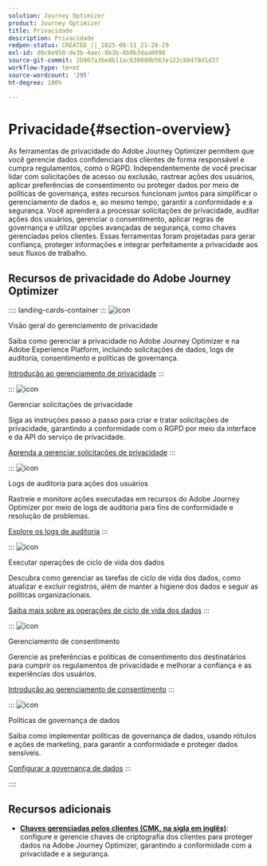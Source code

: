 ```yaml
---
solution: Journey Optimizer
product: Journey Optimizer
title: Privacidade
description: Privacidade
redpen-status: CREATED_||_2025-08-11_21-20-29
exl-id: d6c8e958-de3b-4aec-8b3b-8b0b3daa0098
source-git-commit: 2b907a3be8b11ac6308d0b563e122c88478d1d37
workflow-type: tm+mt
source-wordcount: '295'
ht-degree: 100%

---
```


# Privacidade{#section-overview}

As ferramentas de privacidade do Adobe Journey Optimizer permitem que você gerencie dados confidenciais dos clientes de forma responsável e cumpra regulamentos, como o RGPD. Independentemente de você precisar lidar com solicitações de acesso ou exclusão, rastrear ações dos usuários, aplicar preferências de consentimento ou proteger dados por meio de políticas de governança, estes recursos funcionam juntos para simplificar o gerenciamento de dados e, ao mesmo tempo, garantir a conformidade e a segurança. Você aprenderá a processar solicitações de privacidade, auditar ações dos usuários, gerenciar o consentimento, aplicar regras de governança e utilizar opções avançadas de segurança, como chaves gerenciadas pelos clientes. Essas ferramentas foram projetadas para gerar confiança, proteger informações e integrar perfeitamente a privacidade aos seus fluxos de trabalho.

## Recursos de privacidade do Adobe Journey Optimizer

:::: landing-cards-container
:::
![icon](https://cdn.experienceleague.adobe.com/icons/book.svg?lang=pt-BR)

Visão geral do gerenciamento de privacidade

Saiba como gerenciar a privacidade no Adobe Journey Optimizer e na Adobe Experience Platform, incluindo solicitações de dados, logs de auditoria, consentimento e políticas de governança.

[Introdução ao gerenciamento de privacidade](../using/privacy/get-started-privacy.md)
:::

:::
![icon](https://cdn.experienceleague.adobe.com/icons/circle-play.svg?lang=pt-BR)

Gerenciar solicitações de privacidade

Siga as instruções passo a passo para criar e tratar solicitações de privacidade, garantindo a conformidade com o RGPD por meio da interface e da API do serviço de privacidade.

[Aprenda a gerenciar solicitações de privacidade](../using/privacy/requests.md)
:::

:::
![icon](https://cdn.experienceleague.adobe.com/icons/list-check.svg?lang=pt-BR)

Logs de auditoria para ações dos usuários

Rastreie e monitore ações executadas em recursos do Adobe Journey Optimizer por meio de logs de auditoria para fins de conformidade e resolução de problemas.

[Explore os logs de auditoria](../using/privacy/audit-logs.md)
:::

:::
![icon](https://cdn.experienceleague.adobe.com/icons/screwdriver-wrench.svg?lang=pt-BR)

Executar operações de ciclo de vida dos dados

Descubra como gerenciar as tarefas de ciclo de vida dos dados, como atualizar e excluir registros, além de manter a higiene dos dados e seguir as políticas organizacionais.

[Saiba mais sobre as operações de ciclo de vida dos dados](../using/privacy/data-hygiene.md)
:::

:::
![icon](https://cdn.experienceleague.adobe.com/icons/bullseye.svg?lang=pt-BR)

Gerenciamento de consentimento

Gerencie as preferências e políticas de consentimento dos destinatários para cumprir os regulamentos de privacidade e melhorar a confiança e as experiências dos usuários.

[Introdução ao gerenciamento de consentimento](consent-landing-page.md)
:::

:::
![icon](https://cdn.experienceleague.adobe.com/icons/shield-halved.svg?lang=pt-BR)

Políticas de governança de dados

Saiba como implementar políticas de governança de dados, usando rótulos e ações de marketing, para garantir a conformidade e proteger dados sensíveis.

[Configurar a governança de dados](../using/action/action-privacy.md)
:::

::::


## Recursos adicionais

- **[Chaves gerenciadas pelos clientes (CMK, na sigla em inglês)](../using/privacy/cmk.md)**: configure e gerencie chaves de criptografia dos clientes para proteger dados na Adobe Journey Optimizer, garantindo a conformidade com a privacidade e a segurança.
